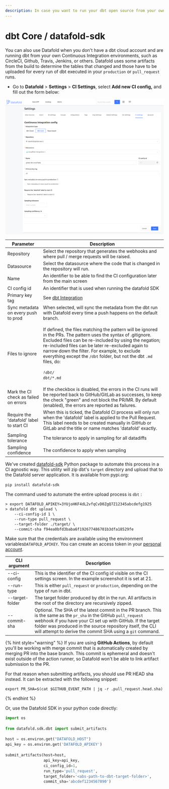 ```yaml
---
description: In case you want to run your dbt open source from your own pipeline
---
```


# dbt Core / datafold-sdk

You can also use Datafold when you don't have a dbt cloud account and are running dbt from your own Continuous Integration environments, such as CircleCI, Github, Travis, Jenkins, or others. Datafold uses some artifacts from the build to determine the tables that changed and those have to be uploaded for every run of dbt executed in your `production` or `pull_request` runs.&#x20;

* Go to **Datafold** > **Settings** > **CI Settings**, select **Add new CI config,** and fill out the form below:

![](<../../../.gitbook/assets/image (285).png>)

| Parameter                                | Description                                                                                                                                                                                                                                                                                                                                                                                                                                         |
| ---------------------------------------- | --------------------------------------------------------------------------------------------------------------------------------------------------------------------------------------------------------------------------------------------------------------------------------------------------------------------------------------------------------------------------------------------------------------------------------------------------- |
| Repository                               | Select the repository that generates the webhooks and where pull / merge requests will be raised.                                                                                                                                                                                                                                                                                                                                                   |
| Datasource                               | Select the datasource where the code that is changed in the repository will run.                                                                                                                                                                                                                                                                                                                                                                    |
| Name                                     | An identifier to be able to find the CI configuration later from the main screen                                                                                                                                                                                                                                                                                                                                                                    |
| CI config id                             | An identifier that is used when running the datafold SDK                                                                                                                                                                                                                                                                                                                                                                                            |
| Primary key tag                          | See [dbt Integration](../)                                                                                                                                                                                                                                                                                                                                                                                                                          |
| Sync metadata on every push to prod      | When selected, will sync the metadata from the dbt run with Datafold every time a push happens on the default branch.                                                                                                                                                                                                                                                                                                                               |
| Files to ignore                          | <p>If defined, the files matching the pattern will be ignored in the PRs. The pattern uses the syntax of .gitignore. Excluded files can be re-included by using the negation; re-included files can be later re-excluded again to narrow down the filter. For example, to exclude everything except the <code>/dbt</code> folder, but not the dbt <code>.md</code> files, do:<br><code>*</code><br><code>!dbt/*</code><br><code>dbt/*.md</code></p> |
| Mark the CI check as failed on errors    | If the checkbox is disabled, the errors in the CI runs will be reported back to GitHub/GitLab as successes, to keep the check "green" and not block the PR/MR. By default (enabled), the errors are reported as failures.                                                                                                                                                                                                                           |
| Require the 'datafold' label to start CI | When this is ticked, the Datafold CI process will only run when the 'datafold' label is applied to the Pull Request. This label needs to be created manually in GitHub or GitLab and the title or name matches 'datafold' exactly.                                                                                                                                                                                                                  |
| Sampling tolerance                       | The tolerance to apply in sampling for all datadiffs                                                                                                                                                                                                                                                                                                                                                                                                |
| Sampling confidence                      | The confidence to apply when sampling                                                                                                                                                                                                                                                                                                                                                                                                               |

We've created [datafold-sdk](https://pypi.org/project/datafold-sdk/) Python package to automate this process in a CI agnostic way. This utility will zip dbt's `target` directory and upload that to the Datafold server application. It is available from pypi.org:

`pip install datafold-sdk`

The command used to automate the entire upload process is `dbt` :&#x20;

```
> export DATAFOLD_APIKEY=3YUjoHKF4dL2vfqCvD0ZgQ7Z12345abcdefg1925
> datafold dbt upload \
    --ci-config-id 1 \
    --run-type pull_request \
    --target-folder ./target/ \
    --commit-sha f94ea0bfd3baba6f192677486701b3dfa18529fe
```

Make sure that the credentials are available using the environment variables`DATAFOLD_APIKEY`. You can create an access token in your [personal account](https://app.datafold.com/users/me).

| CLI argument    | Description                                                                                                                                                                                                                                                                                                     |
| --------------- | --------------------------------------------------------------------------------------------------------------------------------------------------------------------------------------------------------------------------------------------------------------------------------------------------------------- |
| --ci-config     | This is the identifier of the CI config id visible on the CI settings screen. In the example screenshot it is set at 21.                                                                                                                                                                                        |
| --run-type      | This is either `pull_request` or `production`, depending on the type of run in dbt.                                                                                                                                                                                                                             |
| --target-folder | The target folder produced by dbt in the run. All artifacts in the root of the directory are recursively zipped.                                                                                                                                                                                                |
| --commit-sha    | Optional. The SHA of the latest commit in the PR branch. This is the same as the `pr_sha` in the GitHub `pull_request` webhook if you have your CI set up with GitHub. If the target folder was produced in the source repository itself, the CLI will attempt to derive the commit SHA using a `git` command.  |

{% hint style="warning" %}
If you are using **GitHub Actions**, by default you'll be working with merge commit that is automatically created by merging PR into the base branch. This commit is ephemeral and doesn't exist outside of the action runner, so Datafold won't be able to link artifact submission to the PR.

For that reason when submitting artifacts, you should use PR HEAD sha instead. It can be extracted with the following snippet:

```
export PR_SHA=$(cat $GITHUB_EVENT_PATH | jq -r .pull_request.head.sha)          
```
{% endhint %}

Or, use the Datafold SDK in your python code directly:

```python
import os

from datafold.sdk.dbt import submit_artifacts

host = os.environ.get("DATAFOLD_HOST")
api_key = os.environ.get('DATAFOLD_APIKEY')

submit_artifacts(host=host,
                 api_key=api_key,
                 ci_config_id=1,
                 run_type='pull_request',
                 target_folder='<abs-path-to-dbt-target-folder>',
                 commit_sha='abcdef1234567890')
```


